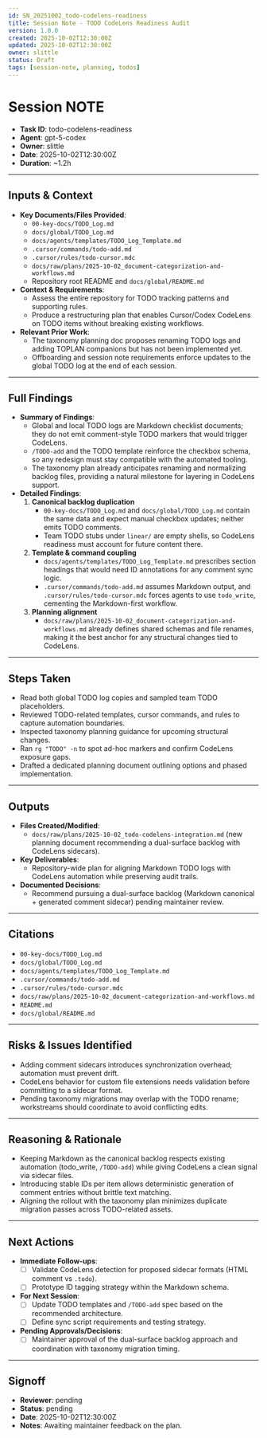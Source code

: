 ```yaml
---
id: SN_20251002_todo-codelens-readiness
title: Session Note - TODO CodeLens Readiness Audit
version: 1.0.0
created: 2025-10-02T12:30:00Z
updated: 2025-10-02T12:30:00Z
owner: slittle
status: Draft
tags: [session-note, planning, todos]
---
```


# Session NOTE

- **Task ID**: todo-codelens-readiness
- **Agent**: gpt-5-codex
- **Owner**: slittle
- **Date**: 2025-10-02T12:30:00Z
- **Duration**: ~1.2h

---

## Inputs & Context

- **Key Documents/Files Provided**:
  - `00-key-docs/TODO_Log.md`
  - `docs/global/TODO_Log.md`
  - `docs/agents/templates/TODO_Log_Template.md`
  - `.cursor/commands/todo-add.md`
  - `.cursor/rules/todo-cursor.mdc`
  - `docs/raw/plans/2025-10-02_document-categorization-and-workflows.md`
  - Repository root README and `docs/global/README.md`
- **Context & Requirements**:
  - Assess the entire repository for TODO tracking patterns and supporting rules.
  - Produce a restructuring plan that enables Cursor/Codex CodeLens on TODO items without breaking existing workflows.
- **Relevant Prior Work**:
  - The taxonomy planning doc proposes renaming TODO logs and adding TOPLAN companions but has not been implemented yet.
  - Offboarding and session note requirements enforce updates to the global TODO log at the end of each session.

---

## Full Findings

- **Summary of Findings**:
  - Global and local TODO logs are Markdown checklist documents; they do not emit comment-style TODO markers that would trigger
    CodeLens.
  - `/TODO-add` and the TODO template reinforce the checkbox schema, so any redesign must stay compatible with the automated
    tooling.
  - The taxonomy plan already anticipates renaming and normalizing backlog files, providing a natural milestone for layering in
    CodeLens support.
- **Detailed Findings**:
  1. **Canonical backlog duplication**
     - `00-key-docs/TODO_Log.md` and `docs/global/TODO_Log.md` contain the same data and expect manual checkbox updates; neither
       emits TODO comments.
     - Team TODO stubs under `linear/` are empty shells, so CodeLens readiness must account for future content there.
  2. **Template & command coupling**
     - `docs/agents/templates/TODO_Log_Template.md` prescribes section headings that would need ID annotations for any comment
       sync logic.
     - `.cursor/commands/todo-add.md` assumes Markdown output, and `.cursor/rules/todo-cursor.mdc` forces agents to use
       `todo_write`, cementing the Markdown-first workflow.
  3. **Planning alignment**
     - `docs/raw/plans/2025-10-02_document-categorization-and-workflows.md` already defines shared schemas and file renames,
       making it the best anchor for any structural changes tied to CodeLens.

---

## Steps Taken

- Read both global TODO log copies and sampled team TODO placeholders.
- Reviewed TODO-related templates, cursor commands, and rules to capture automation boundaries.
- Inspected taxonomy planning guidance for upcoming structural changes.
- Ran `rg "TODO" -n` to spot ad-hoc markers and confirm CodeLens exposure gaps.
- Drafted a dedicated planning document outlining options and phased implementation.

---

## Outputs

- **Files Created/Modified**:
  - `docs/raw/plans/2025-10-02_todo-codelens-integration.md` (new planning document recommending a dual-surface backlog with CodeLens sidecars).
- **Key Deliverables**:
  - Repository-wide plan for aligning Markdown TODO logs with CodeLens automation while preserving audit trails.
- **Documented Decisions**:
  - Recommend pursuing a dual-surface backlog (Markdown canonical + generated comment sidecar) pending maintainer review.

---

## Citations

- `00-key-docs/TODO_Log.md`
- `docs/global/TODO_Log.md`
- `docs/agents/templates/TODO_Log_Template.md`
- `.cursor/commands/todo-add.md`
- `.cursor/rules/todo-cursor.mdc`
- `docs/raw/plans/2025-10-02_document-categorization-and-workflows.md`
- `README.md`
- `docs/global/README.md`

---

## Risks & Issues Identified

- Adding comment sidecars introduces synchronization overhead; automation must prevent drift.
- CodeLens behavior for custom file extensions needs validation before committing to a sidecar format.
- Pending taxonomy migrations may overlap with the TODO rename; workstreams should coordinate to avoid conflicting edits.

---

## Reasoning & Rationale

- Keeping Markdown as the canonical backlog respects existing automation (todo_write, `/TODO-add`) while giving CodeLens a clean
  signal via sidecar files.
- Introducing stable IDs per item allows deterministic generation of comment entries without brittle text matching.
- Aligning the rollout with the taxonomy plan minimizes duplicate migration passes across TODO-related assets.

---

## Next Actions

- **Immediate Follow-ups**:
  - [ ] Validate CodeLens detection for proposed sidecar formats (HTML comment vs `.todo`).
  - [ ] Prototype ID tagging strategy within the Markdown schema.
- **For Next Session**:
  - [ ] Update TODO templates and `/TODO-add` spec based on the recommended architecture.
  - [ ] Define sync script requirements and testing strategy.
- **Pending Approvals/Decisions**:
  - [ ] Maintainer approval of the dual-surface backlog approach and coordination with taxonomy migration timing.

---

## Signoff

- **Reviewer**: pending
- **Status**: pending
- **Date**: 2025-10-02T12:30:00Z
- **Notes**: Awaiting maintainer feedback on the plan.
